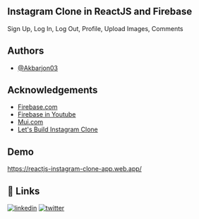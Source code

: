 
## Instagram Clone in ReactJS and Firebase

Sign Up,
Log In,
Log Out,
Profile,
Upload Images,
Comments




## Authors

- [@Akbarjon03](https://www.github.com/Akbarjon03)


## Acknowledgements

 - [Firebase.com](https://console.firebase.google.com/)
 - [Firebase in Youtube](https://www.youtube.com/watch?v=fgdpvwEWJ9M)
 - [Mui.com](https://mui.com/material-ui/react-dialog/)
 - [Let's Build Instagram Clone](https://www.youtube.com/watch?v=rF28oXxycOE)


## Demo

https://reactjs-instagram-clone-app.web.app/


## 🔗 Links
[![linkedin](https://img.shields.io/badge/linkedin-0A66C2?style=for-the-badge&logo=linkedin&logoColor=white)](https://www.linkedin.com/in/akbarjon-odilov-330a16232/)
[![twitter](https://img.shields.io/badge/twitter-1DA1F2?style=for-the-badge&logo=twitter&logoColor=white)](https://twitter.com/odilov_03)

